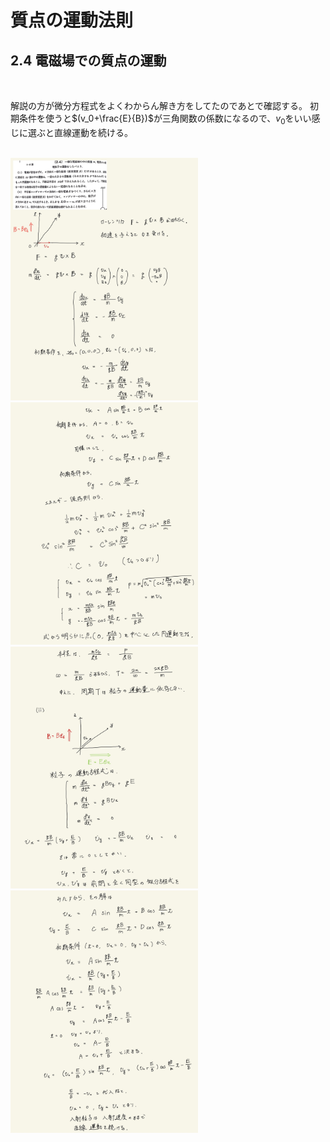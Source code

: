 <script type="text/javascript" async src="https://cdnjs.cloudflare.com/ajax/libs/mathjax/2.7.7/MathJax.js?config=TeX-MML-AM_CHTML">
</script>

<script type="text/x-mathjax-config">
 MathJax.Hub.Config({
 tex2jax: {
 inlineMath: [['$', '$'] ],
 displayMath: [ ['$$','$$'], ["\\[","\\]"] ]
 }
 });
</script>

# 質点の運動法則
## 2.4 電磁場での質点の運動

<br>

解説の方が微分方程式をよくわからん解き方をしてたのであとで確認する。
初期条件を使うと$(v_0+\frac{E}{B})$が三角関数の係数になるので、$v_0$をいい感じに選ぶと直線運動を続ける。

<br>

<img width="300" alt="rikigaku-12" src="./images/rikigaku-12.jpg">
<img width="300" alt="rikigaku-13" src="./images/rikigaku-13.jpg">
<img width="300" alt="rikigaku-14" src="./images/rikigaku-14.jpg">
<img width="300" alt="rikigaku-15" src="./images/rikigaku-15.jpg">